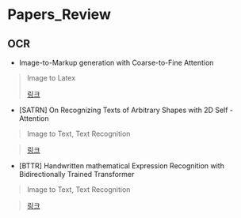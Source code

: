 # Papers_Review

## OCR
* Image-to-Markup generation with Coarse-to-Fine Attention
> Image to Latex
> 
> [링크](https://seminoh.oopy.io/c879c81f-45b4-4e27-a8da-1337bec86b38)

* [SATRN] On Recognizing Texts of Arbitrary Shapes with 2D Self -Attention
> Image to Text, Text Recognition

> [링크](https://seminoh.oopy.io/f79d2840-dc45-4582-a33d-98ea39a146bb)


* [BTTR] Handwritten mathematical Expression Recognition with Bidirectionally Trained Transformer
> Image to Text, Text Recognition

> [링크](https://seminoh.oopy.io/9ee50dd4-55f5-452d-bb71-963e03e3edc1)
